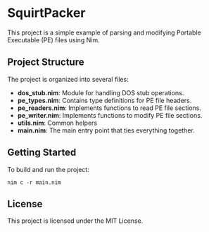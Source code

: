 # SquirtPacker

This project is a simple example of parsing and modifying Portable Executable (PE) files using Nim.

## Project Structure

The project is organized into several files:
- **dos_stub.nim**: Module for handling DOS stub operations.
- **pe_types.nim**: Contains type definitions for PE file headers.
- **pe_readers.nim**: Implements functions to read  PE file sections.
- **pe_writer.nim**: Implements functions to modify PE file sections.
- **utils.nim**: Сommon helpers
- **main.nim**: The main entry point that ties everything together.

## Getting Started

To build and run the project:
```
nim c -r main.nim
```

## License

This project is licensed under the MIT License.